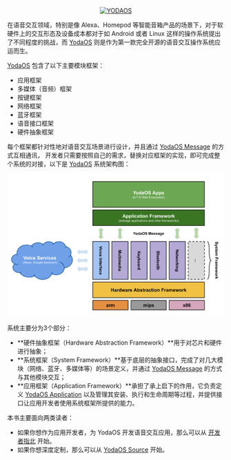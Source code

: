 <p align="center">
  <a href="https://yodaos.rokid.com/">
    <img alt="YODAOS" src="https://github.com/yodaos-project/yodaos/raw/master/images/logo.png" width="400" />
  </a>
</p>

在语音交互领域，特别是像 Alexa、Homepod 等智能音箱产品的场景下，对于软硬件上的交互形态及设备成本都对于如 Android 或者 Linux 这样的操作系统提出了不同程度的挑战，而 [YodaOS][] 则是作为第一款完全开源的语音交互操作系统应运而生。

[YodaOS][] 包含了以下主要模块框架：

- 应用框架
- 多媒体（音频）框架
- 按键框架
- 网络框架
- 蓝牙框架
- 语音接口框架
- 硬件抽象框架

每个框架都针对性地对语音交互场景进行设计，并且通过 [YodaOS Message][] 的方式互相通讯，
开发者只需要按照自己的需求，替换对应框架的实现，即可完成整个系统的对接，以下是 [YodaOS][] 系统架构图：

![YodaOS Architecture Diagram][yodaos-arch-diagram]

系统主要分为3个部分：

- **硬件抽象框架（Hardware Abstraction Framework）**用于对芯片和硬件进行抽象；
- **系统框架（System Framework）**基于底层的抽象接口，完成了对几大模块（网络、蓝牙、多媒体等）的场景定义，并通过 [YodaOS Message][] 的方式与其他模块交互；
- **应用框架（Application Framework）**承担了承上启下的作用，它负责定义 [YodaOS Application][] 以及管理其安装、执行和生命周期等过程，并提供接口让应用开发者使用系统框架所提供的能力。

本书主要面向两类读者：

- 如果你想作为应用开发者，为 YodaOS 开发语音交互应用，那么可以从 [开发者指北][] 开始。
- 如果你想深度定制，那么可以从 [YodaOS Source][] 开始。

[开发者指北]: guidance/01-build-your-first-app.md
[YodaOS]: https://github.com/yodaos-project
[YodaOS Application]: yodaos-source/glossary.md#yodaos-application
[YodaOS Message]: #yodaos-message
[YodaOS Source]: yodaos-source/customization/01-overview.md
[yodaos-arch-diagram]: ../asset/0-yodaos-architecture.png
